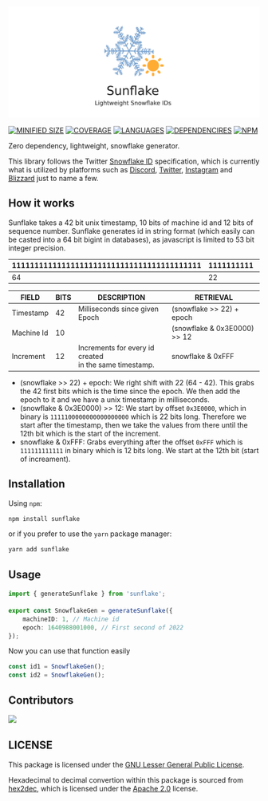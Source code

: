 ![lvksh sunflake](./assets/banner.png)

[![MINIFIED SIZE](https://img.shields.io/bundlephobia/min/sunflake.svg)]()
[![COVERAGE](https://img.shields.io/badge/coverage-100%25-brightgreen.svg)]()
[![LANGUAGES](https://img.shields.io/github/languages/top/lvkdotsh/sunflake)]()
[![DEPENDENCIRES](https://img.shields.io/badge/dependencies-0-brightgreen.svg)]()
[![NPM](https://img.shields.io/npm/dt/sunflake)]()

Zero dependency, lightweight, snowflake generator.

This library follows the Twitter [Snowflake ID](https://en.wikipedia.org/wiki/Snowflake_ID) specification, which is currently what is utilized by platforms such as [Discord](https://discord.com/developers/docs/reference#snowflakes), [Twitter](https://blog.twitter.com/engineering/en_us/a/2010/announcing-snowflake), [Instagram](https://instagram-engineering.com/sharding-ids-at-instagram-1cf5a71e5a5c) and [Blizzard](https://techcrunch.com/2010/10/12/twitter-snowflake/) just to name a few.

## How it works

Sunflake takes a 42 bit unix timestamp, 10 bits of machine id and 12 bits of sequence number. Sunflake generates id in string format (which easily can be casted into a 64 bit bigint in databases), as javascript is limited to 53 bit integer precision.

| 111111111111111111111111111111111111111111 | 1111111111 | 111111111111 |     |
| ------------------------------------------ | ---------- | ------------ | --- |
| 64                                         | 22         | 12           | 0   |

| FIELD      | BITS | DESCRIPTION                                               | RETRIEVAL                    |
| ---------- | ---- | --------------------------------------------------------- | ---------------------------- |
| Timestamp  | 42   | Milliseconds since given Epoch                            | (snowflake >> 22) + epoch    |
| Machine Id | 10   |                                                           | (snowflake & 0x3E0000) >> 12 |
| Increment  | 12   | Increments for every id created<br>in the same timestamp. | snowflake & 0xFFF            |

-   (snowflake >> 22) + epoch: We right shift with 22 (64 - 42). This grabs the 42 first bits which is the time since the epoch. We then add the epoch to it and we have a unix timestamp in milliseconds.
-   (snowflake & 0x3E0000) >> 12: We start by offset `0x3E0000`, which in binary is `1111100000000000000000` which is 22 bits long. Therefore we start after the timestamp, then we take the values from there until the 12th bit which is the start of the increment.
-   snowflake & 0xFFF: Grabs everything after the offset `0xFFF` which is `111111111111` in binary which is 12 bits long. We start at the 12th bit (start of increament).

## Installation

Using `npm`:

```sh
npm install sunflake
```

or if you prefer to use the `yarn` package manager:

```sh
yarn add sunflake
```

## Usage

```ts
import { generateSunflake } from 'sunflake';

export const SnowflakeGen = generateSunflake({
    machineID: 1, // Machine id
    epoch: 1640988001000, // First second of 2022
});
```

Now you can use that function easily

```ts
const id1 = SnowflakeGen();
const id2 = SnowflakeGen();
```

## Contributors

[![](https://contrib.rocks/image?repo=lvkdotsh/sunflake)](https://github.com/lvkdotsh/sunflake/graphs/contributors)

## LICENSE

This package is licensed under the [GNU Lesser General Public License](https://www.gnu.org/licenses/lgpl-3.0).

Hexadecimal to decimal convertion within this package is sourced from [hex2dec](http://www.danvk.org/hex2dec.html), which is licensed under the [Apache 2.0](https://www.apache.org/licenses/LICENSE-2.0.html) license.
